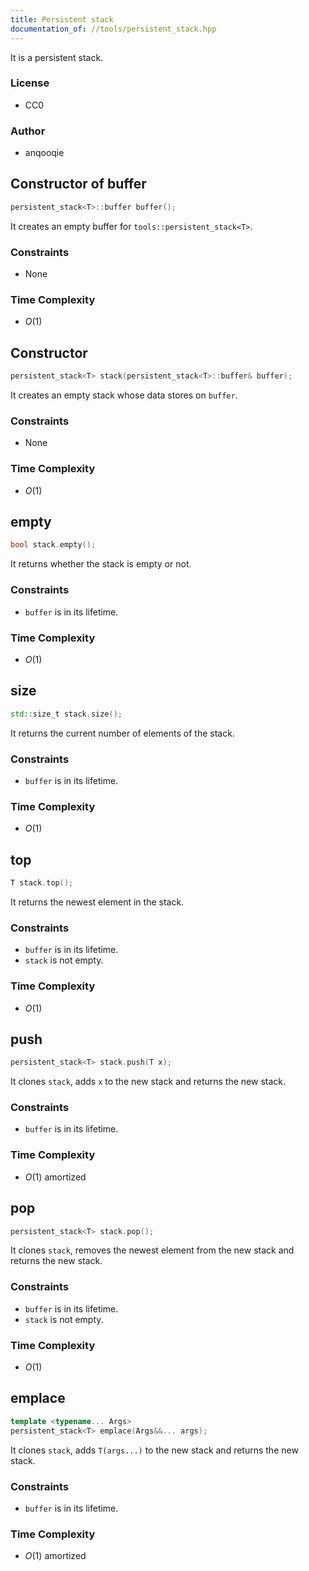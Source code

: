 ```yaml
---
title: Persistent stack
documentation_of: //tools/persistent_stack.hpp
---
```


It is a persistent stack.

### License
- CC0

### Author
- anqooqie

## Constructor of buffer
```cpp
persistent_stack<T>::buffer buffer();
```

It creates an empty buffer for `tools::persistent_stack<T>`.

### Constraints
- None

### Time Complexity
- $O(1)$

## Constructor
```cpp
persistent_stack<T> stack(persistent_stack<T>::buffer& buffer);
```

It creates an empty stack whose data stores on `buffer`.

### Constraints
- None

### Time Complexity
- $O(1)$

## empty
```cpp
bool stack.empty();
```

It returns whether the stack is empty or not.

### Constraints
- `buffer` is in its lifetime.

### Time Complexity
- $O(1)$

## size
```cpp
std::size_t stack.size();
```

It returns the current number of elements of the stack.

### Constraints
- `buffer` is in its lifetime.

### Time Complexity
- $O(1)$

## top
```cpp
T stack.top();
```

It returns the newest element in the stack.

### Constraints
- `buffer` is in its lifetime.
- `stack` is not empty.

### Time Complexity
- $O(1)$

## push
```cpp
persistent_stack<T> stack.push(T x);
```

It clones `stack`, adds `x` to the new stack and returns the new stack.

### Constraints
- `buffer` is in its lifetime.

### Time Complexity
- $O(1)$ amortized

## pop
```cpp
persistent_stack<T> stack.pop();
```

It clones `stack`, removes the newest element from the new stack and returns the new stack.

### Constraints
- `buffer` is in its lifetime.
- `stack` is not empty.

### Time Complexity
- $O(1)$

## emplace
```cpp
template <typename... Args>
persistent_stack<T> emplace(Args&&... args);
```

It clones `stack`, adds `T(args...)` to the new stack and returns the new stack.

### Constraints
- `buffer` is in its lifetime.

### Time Complexity
- $O(1)$ amortized

